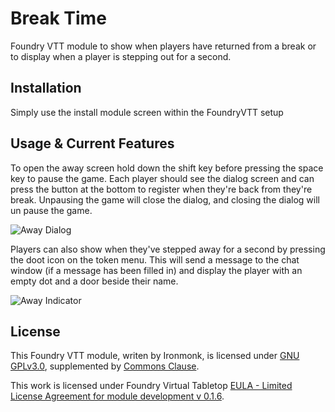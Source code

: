 # Break Time
Foundry VTT module to show when players have returned from a break or to display when a player is stepping out for a second.

## Installation
Simply use the install module screen within the FoundryVTT setup

## Usage & Current Features
To open the away screen hold down the shift key before pressing the space key to pause the game.  Each player should see the dialog screen and can press the button at the bottom to register when they're back from they're break.  Unpausing the game will close the dialog, and closing the dialog will un pause the game.

![Away Dialog](https://github.com/ironmonk88/breaktime/blob/master/screenshots/away_dialog.png?raw=true)

Players can also show when they've stepped away for a second by pressing the doot icon on the token menu.  This will send a message to the chat window (if a message has been filled in) and display the player with an empty dot and a door beside their name.

![Away Indicator](https://github.com/ironmonk88/breaktime/blob/master/screenshots/away_indicator.png?raw=true)

## License
This Foundry VTT module, writen by Ironmonk, is licensed under [GNU GPLv3.0](https://www.gnu.org/licenses/gpl-3.0.en.html), supplemented by [Commons Clause](https://commonsclause.com/).

This work is licensed under Foundry Virtual Tabletop [EULA - Limited License Agreement for module development v 0.1.6](http://foundryvtt.com/pages/license.html).
